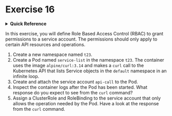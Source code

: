 # Exercise 16

<details>
<summary><b>Quick Reference</b></summary>
<p>

* Namespace: `t23`<br>
* Documentation: [Using RBAC Authorization](https://kubernetes.io/docs/reference/access-authn-authz/rbac/), [Configure Service Accounts for Pods](https://kubernetes.io/docs/tasks/configure-pod-container/configure-service-account/)

</p>
</details>

In this exercise, you will define Role Based Access Control (RBAC) to grant permissions to a service account. The permissions should only apply to certain API resources and operations.

1. Create a new namespace named `t23`.
2. Create a Pod named `service-list` in the namespace `t23`. The container uses the image `alpine/curl:3.14` and makes a `curl` call to the Kubernetes API that lists Service objects in the `default` namespace in an infinite loop.
3. Create and attach the service account `api-call` to the Pod.
4. Inspect the container logs after the Pod has been started. What response do you expect to see from the `curl` command?
5. Assign a ClusterRole and RoleBinding to the service account that only allows the operation needed by the Pod. Have a look at the response from the `curl` command.